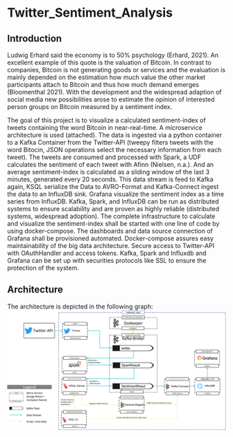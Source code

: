 # Twitter_Sentiment_Analysis

## Introduction

Ludwig Erhard said the economy is to 50% psychology (Erhard, 2021). An excellent example of this quote is the valuation of Bitcoin. In contrast to companies, Bitcoin is not generating goods or services and the evaluation is mainly depended on the estimation how much value the other market participants attach to Bitcoin and thus how much demand emerges (Bloomenthal 2021). With the development and the widespread adaption of social media new possibilities arose to estimate the opinion of interested person groups on Bitcoin measured by a sentiment index. 

The goal of this project is to visualize a calculated sentiment-index of tweets containing the word Bitcoin in near-real-time. A microservice architecture is used (attached). The data is ingested via a python container to a Kafka Container from the Twitter-API (tweepy filters tweets with the word Bitocin, JSON operations select the necessary information from each tweet). The tweets are consumed and processed with Spark, a UDF calculates the sentiment of each tweet with Afinn  (Nielsen, n.a.). And an average sentiment-index is calculated as a sliding window of the last 3 minutes, generated every 20 seconds. This data stream is feed to Kafka again, KSQL serialize the Data to AVRO-Format and Kafka-Connect ingest the data to an InfluxDB sink. Grafana visualize the sentiment index as a time series from InfluxDB. Kafka, Spark, and InfluxDB can be run as distributed systems to ensure scalability and are proven as highly reliable (distributed systems, widespread adoption). The complete infrastructure to calculate and visualize the sentiment-index shall be started with one line of code by using docker-compose. The dashboards and data source connection of Grafana shall be provisioned automated. Docker-compose assures easy maintainability of the big data architecture.  Secure access to Twitter-API with OAuthHandler and access tokens. Kafka, Spark and Influxdb and Grafana can be set up with securities protocols like SSL to ensure the protection of the system. 


## Architecture
The architecture is depicted in the following graph: 
![](pics/Twitter_Sentiment_Analysis_Architecture.png "Big-Data Architecture")